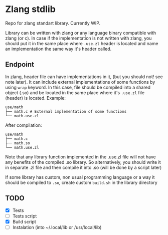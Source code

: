 # Zlang stdlib

Repo for zlang standart library. Currently WIP.

Library can be written with zlang or any language binary compatible with zlang (or c). In case if the implementation is not written with zlang, you should put it in the same place where `.use.zl` header is located and name an implementation the same way it's header called.

## Endpoint
In zlang, header file can have implementations in it, (but you should not! see note later). It can include external implementations of some functions by using `wrap` keyword. In this case, file should be compiled into a shared object (.so) and be located in the same place where it's `.use.zl` file (header) is located. Example:

```
use/math
├── math.c # External implementation of some functions
└── math.use.zl
```

After compilation:

```
use/math
├── math.c
├── math.so
└── math.use.zl
```

Note that any library function implemented in the .use.zl file will not have any benefits of the compiled .so library. So alternatively, you should write it in separate .zl file and then compile it into .so (will be done by a script later)

If some library has custom, non usual programming language or a way it should be compiled to `.so`, create custom `build.sh` in the library directory

## TODO
- [x] Tests
- [ ] Tests script
- [x] Build script
- [ ] Instalation (into ~/.local/lib or /usr/local/lib)
